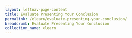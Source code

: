 ```yaml
---
layout: leftnav-page-content
title: Evaluate Presenting Your Conclusion
permalink: /elearn/evaluate-presenting-your-conclusion/
breadcrumb: Evaluate Presenting Your Conclusion
collection_name: elearn
---
```

